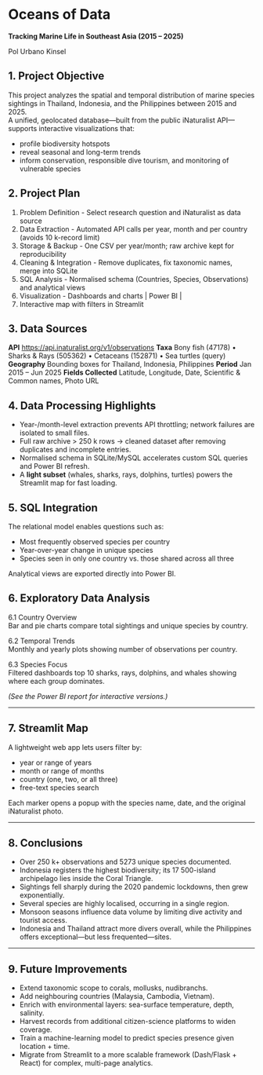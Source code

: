 # Oceans of Data  

**Tracking Marine Life in Southeast Asia (2015 – 2025)**  

Pol Urbano Kinsel


## 1. Project Objective

This project analyzes the spatial and temporal distribution of marine species sightings in Thailand, Indonesia, and the Philippines between 2015 and 2025.  
A unified, geolocated database—built from the public iNaturalist API—supports interactive visualizations that:

* profile biodiversity hotspots  
* reveal seasonal and long-term trends  
* inform conservation, responsible dive tourism, and monitoring of vulnerable species


## 2. Project Plan

 1. Problem Definition - Select research question and iNaturalist as data source 
 2. Data Extraction - Automated API calls per year, month and per country (avoids 10 k-record limit) 
 3. Storage & Backup - One CSV per year/month; raw archive kept for reproducibility
 4. Cleaning & Integration - Remove duplicates, fix taxonomic names, merge into SQLite 
 5. SQL Analysis - Normalised schema (Countries, Species, Observations) and analytical views  
 6. Visualization - Dashboards and charts | Power BI |
 7. Interactive map with filters in Streamlit


## 3. Data Sources

 **API**  <https://api.inaturalist.org/v1/observations> 
 **Taxa**  Bony fish (47178) • Sharks & Rays (505362) • Cetaceans (152871) • Sea turtles (query)
 **Geography**  Bounding boxes for Thailand, Indonesia, Philippines 
 **Period**  Jan 2015 – Jun 2025 
 **Fields Collected**  Latitude, Longitude, Date, Scientific & Common names, Photo URL 


## 4. Data Processing Highlights

* Year-/month-level extraction prevents API throttling; network failures are isolated to small files.  
* Full raw archive > 250 k rows → cleaned dataset after removing duplicates and incomplete entries.  
* Normalised schema in SQLite/MySQL accelerates custom SQL queries and Power BI refresh.  
* A **light subset** (whales, sharks, rays, dolphins, turtles) powers the Streamlit map for fast loading.


## 5. SQL Integration

The relational model enables questions such as:

* Most frequently observed species per country  
* Year-over-year change in unique species  
* Species seen in only one country vs. those shared across all three

Analytical views are exported directly into Power BI.


## 6. Exploratory Data Analysis

6.1 Country Overview  
Bar and pie charts compare total sightings and unique species by country.

6.2 Temporal Trends  
Monthly and yearly plots showing number of observations per country.

6.3 Species Focus  
Filtered dashboards top 10 sharks, rays, dolphins, and whales showing where each group dominates.

*(See the Power BI report for interactive versions.)*

---

## 7. Streamlit Map

A lightweight web app lets users filter by:

* year or range of years  
* month or range of months  
* country (one, two, or all three)  
* free-text species search  

Each marker opens a popup with the species name, date, and the original iNaturalist photo.

---

## 8. Conclusions

* Over 250 k+ observations and 5273 unique species documented.  
* Indonesia registers the highest biodiversity; its 17 500-island archipelago lies inside the Coral Triangle.  
* Sightings fell sharply during the 2020 pandemic lockdowns, then grew exponentially.  
* Several species are highly localised, occurring in a single region.  
* Monsoon seasons influence data volume by limiting dive activity and tourist access.  
* Indonesia and Thailand attract more divers overall, while the Philippines offers exceptional—but less frequented—sites.

---

## 9. Future Improvements

* Extend taxonomic scope to corals, mollusks, nudibranchs.  
* Add neighbouring countries (Malaysia, Cambodia, Vietnam).  
* Enrich with environmental layers: sea-surface temperature, depth, salinity.  
* Harvest records from additional citizen-science platforms to widen coverage.  
* Train a machine-learning model to predict species presence given location + time.  
* Migrate from Streamlit to a more scalable framework (Dash/Flask + React) for complex, multi-page analytics.
